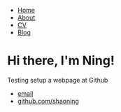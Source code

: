 <!DOCTYPE html>
<html>
	<head>
		<title>Ning Shao</title>
		<!-- link to main stylesheet -->
		<link rel="stylesheet" type="text/css" href="/css/main.css">
	</head>
	<body>
		<nav>
    		<ul>
        		<li><a href="/">Home</a></li>
	        	<li><a href="/about">About</a></li>
        		<li><a href="/cv">CV</a></li>
        		<li><a href="/blog">Blog</a></li>
    		</ul>
		</nav>
		<div class="container">
    		<div class="blurb">
        		<h1>Hi there, I'm Ning!</h1>
				<p>Testing setup a webpage at Github</a></p>
    		</div><!-- /.blurb -->
		</div><!-- /.container -->
		<footer>
    		<ul>
        		<li><a href="mailto:">email</a></li>
        		<li><a href="https://github.com/shaoning">github.com/shaoning</a></li>
			</ul>
		</footer>
	</body>
</html>
